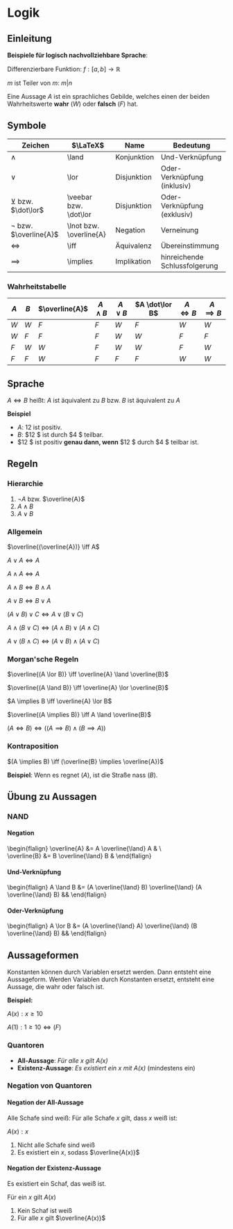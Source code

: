 # Logik

## Einleitung

**Beispiele für logisch nachvollziehbare Sprache**:

Differenzierbare Funktion:
$f: [a,b] \to \mathbb{R}$

$m$ ist Teiler von $m$: $m|n$

Eine Aussage $A$ ist ein sprachliches Gebilde, welches einen der beiden Wahrheitswerte **wahr** ($W$) oder
**falsch** ($F$) hat.

## Symbole

| Zeichen                     | $\LaTeX$                | Name        | Bedeutung                     |
|-----------------------------|-------------------------|-------------|-------------------------------|
| $\land$                     | \land                   | Konjunktion | Und-Verknüpfung               |
| $\lor$                      | \lor                    | Disjunktion | Oder-Verknüpfung (inklusiv)   |
| $\veebar$ bzw. $\dot\lor$   | \veebar bzw. \dot\lor   | Disjunktion | Oder-Verknüpfung (exklusiv)   |
| $\lnot$ bzw. $\overline{A}$ | \lnot bzw. \overline{A} | Negation    | Verneinung                    |
| $\iff$                      | \iff                    | Äquivalenz  | Übereinstimmung               |
| $\implies$                  | \implies                | Implikation | hinreichende Schlussfolgerung |

### Wahrheitstabelle

| $A$ | $B$ | $\overline{A}$ | $A \land B$ | $A \lor B$ | $A \dot\lor B$ | $A \iff B$ | $A \implies B$ |
|-----|-----|----------------|-------------|------------|----------------|------------|----------------|
| $W$ | $W$ | $F$            | $F$         | $W$        | $F$            | $W$        | $W$            |
| $W$ | $F$ | $F$            | $F$         | $W$        | $W$            | $F$        | $F$            |
| $F$ | $W$ | $W$            | $F$         | $W$        | $W$            | $F$        | $W$            |
| $F$ | $F$ | $W$            | $F$         | $F$        | $F$            | $W$        | $W$            |


## Sprache

$A \iff B$ heißt: $A$ ist äquivalent zu $B$ bzw. $B$ ist äquivalent zu $A$

**Beispiel**

- $A$: $12$ ist positiv.
- $B$: $12 $ ist durch $4 $ teilbar.
- $12 $ ist positiv **genau dann, wenn** $12 $ durch $4 $ teilbar ist.

## Regeln

### Hierarchie

1. $\lnot A$ bzw. $\overline{A}$
2. $A \land B$
3. $A \lor B$

### Allgemein

$\overline{(\overline{A})} \iff A$

$A \lor A \iff A$

$A \land A \iff A$

$A \land B \iff B \land A$

$A \lor B \iff B \lor A$

$(A \lor B) \lor C \iff A \lor (B \lor C)$

$A \land (B \lor C) \iff (A \land B) \lor (A \land C)$

$A \lor (B \land C) \iff (A \lor B) \land (A \lor C)$

### Morgan'sche Regeln

$\overline{(A \lor B)} \iff \overline{A} \land \overline{B}$

$\overline{(A \land B)} \iff \overline{A} \lor \overline{B}$

$A \implies B \iff \overline{A} \lor B$

$\overline{(A \implies B)} \iff A \land \overline{B}$

$(A \iff B) \iff ((A \implies B) \land (B \implies A))$


### Kontraposition

$(A \implies B) \iff (\overline{B} \implies \overline{A})$

**Beispiel**: Wenn es regnet ($A$), ist die Straße nass ($B$).

## Übung zu Aussagen

### NAND

#### Negation

\begin{flalign}
\overline{A} &= A \overline{\land}  A & \\\
\overline{B} &= B \overline{\land}  B &
\end{flalign}

#### Und-Verknüpfung

\begin{flalign}
A \land B &= (A \overline{\land} B) \overline{\land} (A \overline{\land} B) &&
\end{flalign}

#### Oder-Verknüpfung

\begin{flalign}
A \lor B &= (A \overline{\land} A) \overline{\land} (B \overline{\land} B) &&
\end{flalign}

## Aussageformen

Konstanten können durch Variablen ersetzt werden. Dann entsteht eine Aussageform. Werden Variablen
durch Konstanten ersetzt, entsteht eine Aussage, die wahr oder falsch ist.

**Beispiel:**

$A(x): x \geq 10$

$A(1): 1 \geq 10 \iff (F)$

### Quantoren

- **All-Aussage**: *Für alle $x$ gilt $A(x)$*
- **Existenz-Aussage**: *Es existiert ein $x$ mit $A(x)$* (mindestens ein)

### Negation von Quantoren

#### Negation der All-Aussage

Alle Schafe sind weiß: Für alle Schafe $x$ gilt, dass $x$ weiß ist:

$A(x): x$

1. Nicht alle Schafe sind weiß
2. Es existiert ein $x$, sodass $\overline{A(x)}$

#### Negation der Existenz-Aussage

Es existiert ein Schaf, das weiß ist.

Für ein $x$ gilt $A(x)$

1. Kein Schaf ist weiß
2. Für alle $x$ gilt $\overline{A(x)}$
